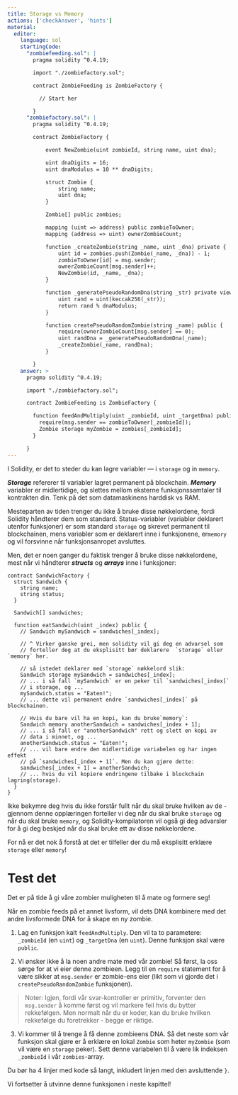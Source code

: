 ```yaml
---
title: Storage vs Memory
actions: ['checkAnswer', 'hints']
material:
  editor:
    language: sol
    startingCode:
      "zombiefeeding.sol": |
        pragma solidity ^0.4.19;

        import "./zombiefactory.sol";

        contract ZombieFeeding is ZombieFactory {

          // Start her

        }
      "zombiefactory.sol": |
        pragma solidity ^0.4.19;

        contract ZombieFactory {

            event NewZombie(uint zombieId, string name, uint dna);

            uint dnaDigits = 16;
            uint dnaModulus = 10 ** dnaDigits;

            struct Zombie {
                string name;
                uint dna;
            }

            Zombie[] public zombies;

            mapping (uint => address) public zombieToOwner;
            mapping (address => uint) ownerZombieCount;

            function _createZombie(string _name, uint _dna) private {
                uint id = zombies.push(Zombie(_name, _dna)) - 1;
                zombieToOwner[id] = msg.sender;
                ownerZombieCount[msg.sender]++;
                NewZombie(id, _name, _dna);
            }

            function _generatePseudoRandomDna(string _str) private view returns (uint) {
                uint rand = uint(keccak256(_str));
                return rand % dnaModulus;
            }

            function createPseudoRandomZombie(string _name) public {
                require(ownerZombieCount[msg.sender] == 0);
                uint randDna = _generatePseudoRandomDna(_name);
                _createZombie(_name, randDna);
            }

        }
    answer: >
      pragma solidity ^0.4.19;

      import "./zombiefactory.sol";

      contract ZombieFeeding is ZombieFactory {

        function feedAndMultiply(uint _zombieId, uint _targetDna) public {
          require(msg.sender == zombieToOwner[_zombieId]);
          Zombie storage myZombie = zombies[_zombieId];
        }

      }
---
```


I Solidity,  er det to steder du kan lagre variabler — i `storage` og in `memory`.

**_Storage_** refererer til variabler lagret permanent på blockchain. **_Memory_** variabler er midlertidige, og slettes mellom eksterne funksjonssamtaler til kontrakten din. Tenk på det som datamaskinens harddisk vs RAM.

Mesteparten av tiden trenger du ikke å bruke disse nøkkelordene, fordi Solidity håndterer dem som standard. Status-variabler (variabler deklarert utenfor funksjoner) er som standard `storage` og skrevet permanent til blockchainen, mens variabler som er deklarert inne i funksjonene, er`memory` og vil forsvinne når funksjonsanropet avsluttes.

Men, det er noen ganger du faktisk trenger å bruke disse nøkkelordene, mest når vi håndterer **_structs_** og **_arrays_** inne i funksjoner:

```
contract SandwichFactory {
  struct Sandwich {
    string name;
    string status;
  }

  Sandwich[] sandwiches;

  function eatSandwich(uint _index) public {
    // Sandwich mySandwich = sandwiches[_index];

    // ^ Virker ganske grei, men solidity vil gi deg en advarsel som
    // forteller deg at du eksplisitt bør deklarere  `storage` eller `memory` her.

    // så istedet deklarer med `storage` nøkkelord slik:
    Sandwich storage mySandwich = sandwiches[_index];
    // ... i så fall `mySandwich` er en peker til `sandwiches[_index]`
    // i storage, og ...
    mySandwich.status = "Eaten!";
    // ... dette vil permanent endre `sandwiches[_index]` på blockchainen.

    // Hvis du bare vil ha en kopi, kan du bruke`memory`:
    Sandwich memory anotherSandwich = sandwiches[_index + 1];
    // ... i så fall er "anotherSandwich" rett og slett en kopi av
    // data i minnet, og ...
    anotherSandwich.status = "Eaten!";
    // ... vil bare endre den midlertidige variabelen og har ingen effekt
    // på `sandwiches[_index + 1]`. Men du kan gjøre dette:
    sandwiches[_index + 1] = anotherSandwich;
    // ... hvis du vil kopiere endringene tilbake i blockchain lagring(storage).
  }
}
```

Ikke bekymre deg hvis du ikke forstår fullt når du skal bruke hvilken av de - gjennom denne opplæringen forteller vi deg når du skal bruke `storage` og når du skal bruke `memory`, og Solidity-kompilatoren vil også gi deg advarsler for å gi deg beskjed når du skal bruke ett av disse nøkkelordene.

For nå er det nok å forstå at det er tilfeller der du må eksplisitt erklære `storage` eller `memory`!

# Test det

Det er på tide å gi våre zombier muligheten til å mate og formere seg!

Når en zombie feeds på et annet livsform, vil dets DNA kombinere med det andre livsformede DNA for å skape en ny zombie.

1. Lag en funksjon kalt `feedAndMultiply`. Den vil ta to parametere: `_zombieId` (en `uint`) og `_targetDna` (en `uint`). Denne funksjon skal være `public`.

2. Vi ønsker ikke å la noen andre mate med vår zombie! Så først, la oss sørge for at vi eier denne zombieen. Legg til en `require` statement for å være sikker at `msg.sender` er zombie-ens eier (likt som vi gjorde det i `createPseudoRandomZombie` funksjonen).

 > Noter: Igjen, fordi vår svar-kontroller er primitiv, forventer den `msg.sender` å komme først og vil markere feil hvis du bytter rekkefølgen. Men normalt når du er koder, kan du bruke hvilken rekkefølge du foretrekker - begge er riktige.

3. Vi kommer til å trenge å få denne zombieens DNA. Så det neste som vår funksjon skal gjøre er å erklære en lokal `Zombie` som heter `myZombie` (som vil være en `storage` peker). Sett denne variabelen til å være lik indeksen `_zombieId` i vår `zombies`-array.

Du bør ha 4 linjer med kode så langt, inkludert linjen med den avsluttende `}`.

Vi fortsetter å utvinne denne funksjonen i neste kapittel!
